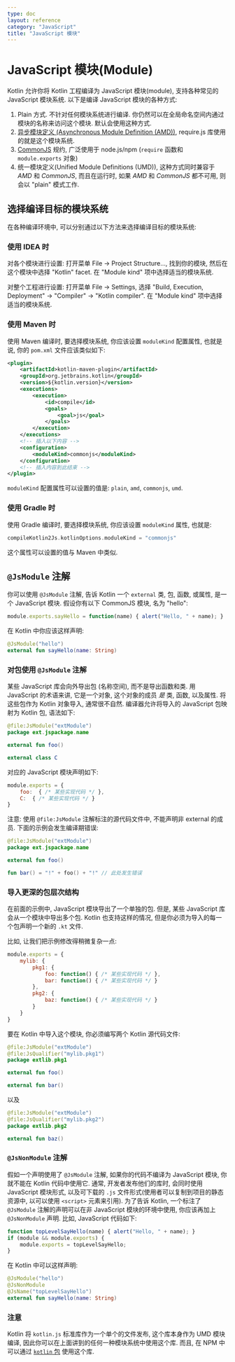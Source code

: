 ```yaml
---
type: doc
layout: reference
category: "JavaScript"
title: "JavaScript 模块"
---
```


# JavaScript 模块(Module)

Kotlin 允许你将 Kotlin 工程编译为 JavaScript 模块(module), 支持各种常见的 JavaScript 模块系统. 以下是编译 JavaScript 模块的各种方式:

1. Plain 方式. 不针对任何模块系统进行编译. 你仍然可以在全局命名空间内通过模块的名称来访问这个模块.
   默认会使用这种方式.
2. [异步模块定义 (Asynchronous Module Definition (AMD))](https://github.com/amdjs/amdjs-api/wiki/AMD), require.js 库使用的就是这个模块系统.
3. [CommonJS](http://wiki.commonjs.org/wiki/Modules/1.1) 规约, 广泛使用于 node.js/npm
   (`require` 函数和 `module.exports` 对象)
4. 统一模块定义(Unified Module Definitions (UMD)), 这种方式同时兼容于 *AMD* 和 *CommonJS*, 而且在运行时, 如果 *AMD* 和 *CommonJS* 都不可用, 则会以 "plain" 模式工作.


## 选择编译目标的模块系统

在各种编译环境中, 可以分别通过以下方法来选择编译目标的模块系统:

### 使用 IDEA 时

对各个模块进行设置:
打开菜单 File -> Project Structure..., 找到你的模块, 然后在这个模块中选择 "Kotlin" facet. 在 "Module kind" 项中选择适当的模块系统.

对整个工程进行设置:
打开菜单 File -> Settings, 选择 "Build, Execution, Deployment" -> "Compiler" -> "Kotlin compiler". 在 "Module kind" 项中选择适当的模块系统.


### 使用 Maven 时

使用 Maven 编译时, 要选择模块系统, 你应该设置 `moduleKind` 配置属性, 也就是说, 你的 `pom.xml` 文件应该类似如下:

``` xml
<plugin>
    <artifactId>kotlin-maven-plugin</artifactId>
    <groupId>org.jetbrains.kotlin</groupId>
    <version>${kotlin.version}</version>
    <executions>
        <execution>
            <id>compile</id>
            <goals>
                <goal>js</goal>
            </goals>
        </execution>
    </executions>
    <!-- 插入以下内容 -->
    <configuration>
        <moduleKind>commonjs</moduleKind>
    </configuration>
    <!-- 插入内容到此结束 -->
</plugin>
```

`moduleKind` 配置属性可以设置的值是: `plain`, `amd`, `commonjs`, `umd`.


### 使用 Gradle 时

使用 Gradle 编译时, 要选择模块系统, 你应该设置 `moduleKind` 属性, 也就是:

``` groovy
compileKotlin2Js.kotlinOptions.moduleKind = "commonjs"
```

这个属性可以设置的值与 Maven 中类似.


## `@JsModule` 注解

你可以使用 `@JsModule` 注解, 告诉 Kotlin 一个 `external` 类, 包, 函数, 或属性, 是一个 JavaScript 模块.
假设你有以下 CommonJS 模块, 名为 "hello":

``` javascript
module.exports.sayHello = function(name) { alert("Hello, " + name); }
```

在 Kotlin 中你应该这样声明:

``` kotlin
@JsModule("hello")
external fun sayHello(name: String)
```


### 对包使用 `@JsModule` 注解

某些 JavaScript 库会向外导出包 (名称空间), 而不是导出函数和类.
用 JavaScript 的术语来讲, 它是一个对象, 这个对象的成员 *是* 类, 函数, 以及属性.
将这些包作为 Kotlin 对象导入, 通常很不自然.
编译器允许将导入的 JavaScript 包映射为 Kotlin 包, 语法如下:

``` kotlin
@file:JsModule("extModule")
package ext.jspackage.name

external fun foo()

external class C
```

对应的 JavaScript 模块声明如下:

``` javascript
module.exports = {
    foo:  { /* 某些实现代码 */ },
    C:  { /* 某些实现代码 */ }
}
```

注意: 使用 `@file:JsModule` 注解标注的源代码文件中, 不能声明非 external 的成员.
下面的示例会发生编译期错误:

``` kotlin
@file:JsModule("extModule")
package ext.jspackage.name

external fun foo()

fun bar() = "!" + foo() + "!" // 此处发生错误
```

### 导入更深的包层次结构

在前面的示例中, JavaScript 模块导出了一个单独的包.
但是, 某些 JavaScript 库会从一个模块中导出多个包.
Kotlin 也支持这样的情况, 但是你必须为导入的每一个包声明一个新的 `.kt` 文件.

比如, 让我们把示例修改得稍微复杂一点:

``` javascript
module.exports = {
    mylib: {
        pkg1: {
            foo: function() { /* 某些实现代码 */ },
            bar: function() { /* 某些实现代码 */ }
        },
        pkg2: {
            baz: function() { /* 某些实现代码 */ }
        }
    }
}
```

要在 Kotlin 中导入这个模块, 你必须编写两个 Kotlin 源代码文件:

```kotlin
@file:JsModule("extModule")
@file:JsQualifier("mylib.pkg1")
package extlib.pkg1

external fun foo()

external fun bar()
```

以及

```kotlin
@file:JsModule("extModule")
@file:JsQualifier("mylib.pkg2")
package extlib.pkg2

external fun baz()
```

### `@JsNonModule` 注解

假如一个声明使用了 `@JsModule` 注解, 如果你的代码不编译为 JavaScript 模块, 你就不能在 Kotlin 代码中使用它.
通常, 开发者发布他们的库时, 会同时使用 JavaScript 模块形式, 以及可下载的 `.js` 文件形式(使用者可以复制到项目的静态资源中, 以可以使用 `<script>` 元素来引用).
为了告诉 Kotlin, 一个标注了 `@JsModule` 注解的声明可以在非 JavaScript 模块的环境中使用, 你应该再加上 `@JsNonModule` 声明.
比如, JavaScript 代码如下:

``` javascript
function topLevelSayHello(name) { alert("Hello, " + name); }
if (module && module.exports) {
    module.exports = topLevelSayHello;
}
```

在 Kotlin 中可以这样声明:

```kotlin
@JsModule("hello")
@JsNonModule
@JsName("topLevelSayHello")
external fun sayHello(name: String)
```


### 注意

Kotlin 将 `kotlin.js` 标准库作为一个单个的文件发布, 这个库本身作为 UMD 模块编译, 因此你可以在上面讲到的任何一种模块系统中使用这个库.
而且, 在 NPM 中可以通过 [`kotlin` 包](https://www.npmjs.com/package/kotlin) 使用这个库.
